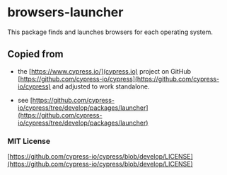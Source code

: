 # browsers-launcher

This package finds and launches browsers for each operating system.

## Copied from

- the [https://www.cypress.io/](cypress.io) project on GitHub [https://github.com/cypress-io/cypress](https://github.com/cypress-io/cypress) and adjusted to work standalone.

- see [https://github.com/cypress-io/cypress/tree/develop/packages/launcher](https://github.com/cypress-io/cypress/tree/develop/packages/launcher)

### MIT License

[https://github.com/cypress-io/cypress/blob/develop/LICENSE](https://github.com/cypress-io/cypress/blob/develop/LICENSE)
